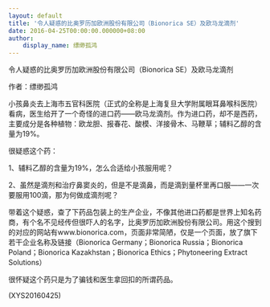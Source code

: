 ```yaml
---
layout: default
title: '令人疑惑的比奥罗历加欧洲股份有限公司（Bionorica SE）及欧马龙滴剂'
date: 2016-04-25T00:00:00.000000+08:00
author:
    display_name: 缥缈孤鸿
---
```


令人疑惑的比奥罗历加欧洲股份有限公司（Bionorica SE）及欧马龙滴剂

作者：缥缈孤鸿

小孩鼻炎去上海市五官科医院（正式的全称是上海复旦大学附属眼耳鼻喉科医院）看病，医生给开了一个奇怪的进口药——欧马龙滴剂。作为进口药，却不是西药，主要成分是各种植物：欧龙胆、报春花、酸模、洋接骨木、马鞭草；辅料乙醇的含量为19%。

很疑惑这个药：

1、辅料乙醇的含量为19%，怎么合适给小孩服用呢？

2、虽然是滴剂和治疗鼻窦炎的，但是不是滴鼻，而是滴到量杯里再口服——一次要服用100滴，那为何做成滴剂呢？

带着这个疑惑，查了下药品包装上的生产企业，不像其他进口药都是世界上知名药商，有个名不见经传但很吓人的名字，比奥罗历加欧洲股份有限公司。用这个搜到的对应的网站有www.bionorica.com，页面非常简陋，仅是一个页面，放了旗下若干企业名称及链接（Bionorica Germany；Bionorica Russia；Bionorica Poland；Bionorica Kazakhstan；Bionorica Ethics；Phytoneering Extract Solutions）

很怀疑这个药只是为了骗钱和医生拿回扣的所谓药品。

(XYS20160425)

